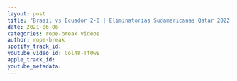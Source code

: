 ```yaml
---
layout: post
title: "Brasil vs Ecuador 2-0 | Eliminatorias Sudamericanas Qatar 2022 Fecha 7 | Resumen Y Goles"
date: 2021-06-06
categories: rope-break videos
author: rope-break
spotify_track_id: 
youtube_video_id: Col48-Tf0wE
apple_track_id: 
youtube_metadata: 
---
```

